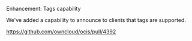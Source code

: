 Enhancement: Tags capability

We've added a capability to announce to clients that tags are supported.

https://github.com/owncloud/ocis/pull/4392
